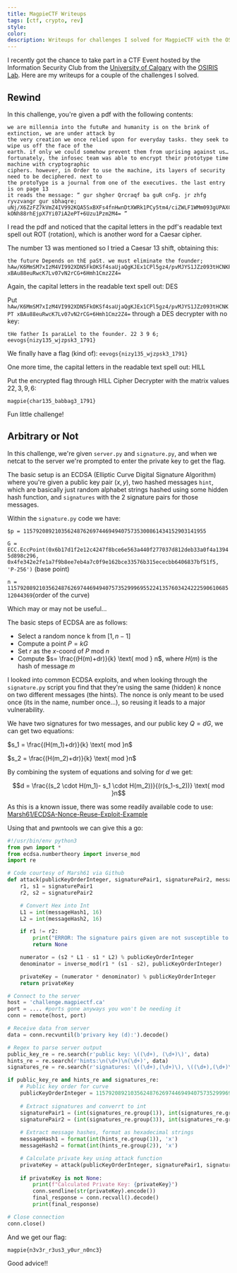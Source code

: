 ```yaml
---
title: MagpieCTF Writeups
tags: [ctf, crypto, rev]
style: 
color: 
description: Writeups for challenges I solved for MagpieCTF with the OSIRIS Lab at NYU.
---
```




I recently got the chance to take part in a CTF Event hosted by the Information Security Club from the [University of Calgary](https://magpiectf.ca/) with the [OSIRIS Lab](https://osiris.cyber.nyu.edu/). Here are my writeups for a couple of the challenges I solved. 


## Rewind

In this challenge, you're given a pdf with the following contents:

```
we are millennia into the futuRe and humanity is on the brink of extinction, we are under attack by
the very creation we once relied upon for everyday tasks. they seek to wipe us off the face of the
earth. if only we could somehow prevent them from uprising against us…
fortunately, the infosec team was able to encrypt their prototype time machine with cryptographic
ciphers. however, in Order to use the machine, its layers of security need to be deciphered. next to
the protoType is a journal from one of the executives. the last entry is on page 13
it reads the message: “ gur shgher Qrcraqf ba guR cnFg. jr zhfg ryvzvangr gur sbhaqre;
uNj/X6ZzFZ7kVmZ4IV992KQA5SxBXFs4fnHwnDtXWRk1PCy5tm4/ciZWLF1WMm093gUPAXCG
kONh88rhEjpX7Yi07iA2ePT+6Uzu1Pzm2M4= ”
```

I read the pdf and noticed that the capital letters in the pdf's readable text spell out ROT (rotation), which is another word for a Caesar cipher.

The number 13 was mentioned so I tried a Caesar 13 shift, obtaining this:

```
the future Depends on thE paSt. we must eliminate the founder;
hAw/K6MmSM7xIzM4VI992XDN5FkOKSf4saUjaQgKJEx1CPl5gz4/pvMJYS1JZz093tHCNKPT
xBAu88euRwcK7Lv07vN2rCG+6Hmh1Cmz2Z4=
```

Again, the capital letters in the readable text spell out: DES

Put `hAw/K6MmSM7xIzM4VI992XDN5FkOKSf4saUjaQgKJEx1CPl5gz4/pvMJYS1JZz093tHCNKPT
xBAu88euRwcK7Lv07vN2rCG+6Hmh1Cmz2Z4=` through a DES decrypter with no key:

```
tHe father Is paraLLel to the founder. 22 3 9 6; eevogs{nizy135_wjzpsk3_1791}
```

We finally have a flag (kind of): `eevogs{nizy135_wjzpsk3_1791}`

One more time, the capital letters in the readable text spell out: HILL

Put the encrypted flag through HILL Cipher Decrypter with the matrix values ${22,3,9,6}$:

`magpie{char135_babbag3_1791}`

Fun little challenge!

## Arbitrary or Not

In this challenge, we're given `server.py` and `signature.py`, and when we netcat to the server we're prompted to enter the private key to get the flag.

The basic setup is an ECDSA (Elliptic Curve Digital Signature Algorithm) where you're given a public key pair <span>$(x,y)$</span>, two hashed messages `hint`, which are basically just random alphabet strings hashed using some hidden hash function, and `signatures` with the 2 signature pairs for those messages.

Within the `signature.py` code we have:

`$p = 1157920892103562487626974469494075735300861434152903141955`

`G = ECC.EccPoint(0x6b17d1f2e12c4247f8bce6e563a440f277037d812deb33a0f4a13945d898c296, 0x4fe342e2fe1a7f9b8ee7eb4a7c0f9e162bce33576b315ececbb6406837bf51f5, 'P-256')` (base point)

`n = 115792089210356248762697446949407573529996955224135760342422259061068512044369`(order of the curve)

Which may or may not be useful...

The basic steps of ECDSA are as follows:

- Select a random nonce <span>k</span> from <span>$[1,n-1]$</span>
- Compute a point <span>$P= kG$</span>
- Set <span>$r$</span> as the <span>$x$</span>-coord of <span>$P \text{ mod }n$</span>
- Compute <span>$s=  \frac{(H(m)+dr)}{k} \text{ mod } n$</span>, where <span>$H(m)$</span> is the hash of  message $m$


I looked into common ECDSA exploits, and when looking through the `signature.py` script you find that they're using the same (hidden) <span>$k$</span> nonce on two different messages (the hints). The nonce is only meant to be used once (its in the name, number once...), so reusing it leads to a major vulnerability.

We have two signatures for two messages, and our public key $Q=dG$, we can get two equations:

<span>$s_1 =  \frac{(H(m_1)+dr)}{k} \text{ mod }n$</span>

<span>$s_2 = \frac{(H(m_2)+dr)}{k} \text{ mod }n$</span>

By combining the system of equations and solving for $d$ we get:

$$d =  \frac{(s_2 \cdot H(m_1)- s_1 \cdot H(m_2))}{(r(s_1-s_2))} \text{ mod }n$$

As this is a known issue, there was some readily available code to use: [Marsh61/ECDSA-Nonce-Reuse-Exploit-Example](https://github.com/Marsh61/ECDSA-Nonce-Reuse-Exploit-Example)

Using that and pwntools we can give this a go:

```python
#!/usr/bin/env python3
from pwn import *
from ecdsa.numbertheory import inverse_mod
import re

# Code courtesy of Marsh61 via Github
def attack(publicKeyOrderInteger, signaturePair1, signaturePair2, messageHash1, messageHash2): 
    r1, s1 = signaturePair1
    r2, s2 = signaturePair2

    # Convert Hex into Int
    L1 = int(messageHash1, 16)
    L2 = int(messageHash2, 16)

    if r1 != r2:
        print("ERROR: The signature pairs given are not susceptible to this attack")
        return None

    numerator = (s2 * L1 - s1 * L2) % publicKeyOrderInteger
    denominator = inverse_mod(r1 * (s1 - s2), publicKeyOrderInteger)

    privateKey = (numerator * denominator) % publicKeyOrderInteger
    return privateKey

# Connect to the server
host = 'challenge.magpiectf.ca'
port = .... #ports gone anyways you won't be needing it
conn = remote(host, port)

# Receive data from server
data = conn.recvuntil(b'privary key (d):').decode()

# Regex to parse server output
public_key_re = re.search(r'public key: \((\d+), (\d+)\)', data)
hints_re = re.search(r'hints:\n(\d+)\n(\d+)', data)
signatures_re = re.search(r'signatures: \((\d+),(\d+)\), \((\d+),(\d+)\)', data)

if public_key_re and hints_re and signatures_re:
    # Public key order for curve
    publicKeyOrderInteger = 115792089210356248762697446949407573529996955224135760342422259061068512044369
    
    # Extract signatures and converrt to int
    signaturePair1 = (int(signatures_re.group(1)), int(signatures_re.group(2)))
    signaturePair2 = (int(signatures_re.group(3)), int(signatures_re.group(4)))
    
    # Extract message hashes, format as hexadecimal strings
    messageHash1 = format(int(hints_re.group(1)), 'x')
    messageHash2 = format(int(hints_re.group(2)), 'x')

    # Calculate private key using attack function
    privateKey = attack(publicKeyOrderInteger, signaturePair1, signaturePair2, messageHash1, messageHash2)
    
    if privateKey is not None:
        print(f"Calculated Private Key: {privateKey}")
        conn.sendline(str(privateKey).encode())
        final_response = conn.recvall().decode()
        print(final_response)

# Close connection
conn.close()
```
And we get our flag:

`magpie{n3v3r_r3us3_y0ur_n0nc3}`

Good advice!!
